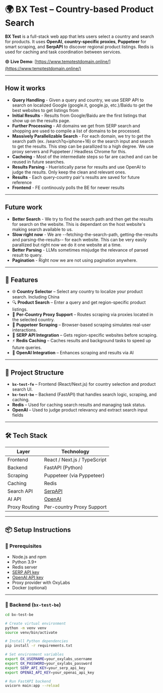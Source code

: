 # 🌍 BX Test – Country-based Product Search

**BX Test** is a full-stack web app that lets users select a country and search for products. It uses **OpenAI**, **country-specific proxies**, **Puppeteer** for smart scraping, and **SerpAPI** to discover regional product listings. Redis is used for caching and task coordination between services.

🟢 **Live Demo**: [https://www.temptestdomain.online/](https://www.temptestdomain.online/)



---

## How it works

- **Query Handling** - Given a query and country, we use SERP API to search on localized Google (google.it, google.jp, etc.)/Baidu to get the best websites to get listings from
- **Initial Results** - Results from Google/Baidu are the first listings that show up on the results page. 
- **Further Processing** - All domains we get from SERP search and shopping are used to compile a list of domains to be processed.
- **Massively Parallelizable Search** - For each domain, we try to get the search path (ex. /search?q=iphone+16) or the search input and search to get the results. This step can be parallized to a high degree. We use proxy servers and Puppeteer / Headless Chrome for this.
- **Cacheing** - Most of the intermediate steps so far are cached and can be reused in future searches.
- **Results Parsing** - Hueristically parse for results and use OpenAI to judge the results. Only keep the clean and relevant ones.
- **Results** - Each query-country pair's results are saved for future reference
- **Frontend** - FE continously polls the BE for newer results

---

## Future work

- **Better Search** - We try to find the search path and then get the results for search on the website. This is dependant on the host website's making search available to us.
- **Slow right now** - We are --fetching-the-search-path, getting-the-results and parsing-the-results-- for each website. This can be very easily parallized but right now we do it one website at a time.
- **Better Parsing** - LLMs sometimes misjudge the relevance of parsed result to query.
- **Pagination** - Right now we are not using pagination anywhere.

---

## 🚀 Features

- 🌐 **Country Selector** – Select any country to localize your product search. Including China
- 🔍 **Product Search** – Enter a query and get region-specific product listings.
- 🧭 **Per-Country Proxy Support** – Routes scraping via proxies located in the selected country.
- 🤖 **Puppeteer Scraping** – Browser-based scraping simulates real-user interactions.
- 🔗 **SERP API Integration** – Gets region-specific websites before scraping.
- ⚡ **Redis Caching** – Caches results and background tasks to speed up future queries.
- 🧠 **OpenAI Integration** – Enhances scraping and results via AI 

---

## 🧱 Project Structure

- **`bx-test-fe`** – Frontend (React/Next.js) for country selection and product search UI.
- **`bx-test-be`** – Backend (FastAPI) that handles search logic, scraping, and caching.
- **Redis** – Used for caching search results and managing task status.
- **OpenAI** – Used to judge product relevancy and extract search input fields 

---

## 🛠️ Tech Stack

| Layer        | Technology                   |
|--------------|------------------------------|
| Frontend     | React / Next.js / TypeScript |
| Backend      | FastAPI (Python)             |
| Scraping     | Puppeteer (via Pyppeteer)    |
| Caching      | Redis                        |
| Search API   | [SerpAPI](https://serpapi.com) |
| AI API       | [OpenAI](https://openai.com) |
| Proxy Routing| Per-country Proxy Support    |

---

## 📦 Setup Instructions

### 🔧 Prerequisites

- Node.js and npm
- Python 3.9+
- Redis server
- [SERP API key](https://serpapi.com)
- [OpenAI API key](https://platform.openai.com)
- Proxy provider with OxyLabs
- Docker (optional)

---

### 🧠 Backend (`bx-test-be`)

```bash
cd bx-test-be

# Create virtual environment
python -m venv venv
source venv/bin/activate

# Install Python dependencies
pip install -r requirements.txt

# Set environment variables
export OX_USERNAME=your_oxylabs_username
export OX_PASSWORD=your_oxylabs_password
export SERP_API_KEY=your_serp_api_key
export OPENAI_API_KEY=your_openai_api_key

# Run FastAPI backend
uvicorn main:app --reload
